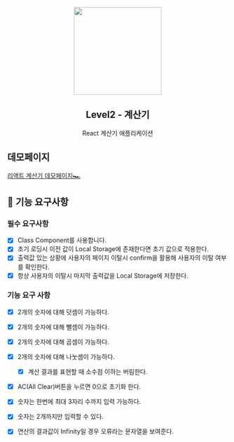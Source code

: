 <p align="middle" >
  <img width="200px;" src="https://github.com/woowacourse/javascript-calculator/raw/main/src/images/calculator_icon.png" />
</p>
<h2 align="middle">Level2 - 계산기</h2>
<p align="middle">React 계산기 애플리케이션</p>


## 데모페이지

[리액트 계산기 데모페이지🏎](https://cks3066.github.io/react-calculator/)
<br>


## 🎯 기능 요구사항

### 필수 요구사항

- [x] Class Component를 사용합니다.
- [x] 초기 로딩시 이전 값이 Local Storage에 존재한다면 초기 값으로 적용한다.
- [x] 출력값 있는 상황에 사용자의 페이지 이탈시 confirm을 활용해 사용자의 이탈 여부를 확인한다.
- [x] 항상 사용자의 이탈시 마지막 출력값을 Local Storage에 저장한다.

### 기능 요구 사항

- [x] 2개의 숫자에 대해 덧셈이 가능하다.
- [x] 2개의 숫자에 대해 뺄셈이 가능하다.
- [x] 2개의 숫자에 대해 곱셈이 가능하다.
- [x] 2개의 숫자에 대해 나눗셈이 가능하다.
  - [x] 계산 결과를 표현할 때 소수점 이하는 버림한다.
- [x] AC(All Clear)버튼을 누르면 0으로 초기화 한다.
- [x] 숫자는 한번에 최대 3자리 수까지 입력 가능하다.
- [x] 숫자는 2개까지만 입력할 수 있다.
- [x] 연산의 결과값이 Infinity일 경우 오류라는 문자열을 보여준다.

